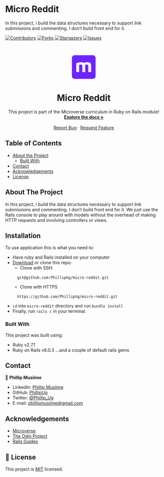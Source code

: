 # Micro Reddit
In this project, i build the data structures necessary to support link submissions and commenting. I don’t build front end for it. 

<!--
*** Thanks for checking out this README Template. If you have a suggestion that would
*** make this better, please fork the repo and create a pull request or simply open
*** an issue with the tag "enhancement".
*** Thanks again! Now go create something AMAZING! :D
-->

<!-- PROJECT SHIELDS -->
<!--
*** I'm using markdown "reference style" links for readability.
*** Reference links are enclosed in brackets [ ] instead of parentheses ( ).
*** See the bottom of this document for the declaration of the reference variables
*** for contributors-url, forks-url, etc. This is an optional, concise syntax you may use.
*** https://www.markdownguide.org/basic-syntax/#reference-style-links
-->
[![Contributors][contributors-shield]][contributors-url]
[![Forks][forks-shield]][forks-url]
[![Stargazers][stars-shield]][stars-url]
[![Issues][issues-shield]][issues-url]


<!-- PROJECT LOGO -->
<br />
<p align="center">
  <a href="https://github.com/PhillipUg/micro-reddit">
    <img src="app/assets/images/microverse.png" alt="Logo" width="80" height="80">
  </a>

  <h1 align="center">Micro Reddit</h1>

  <p align="center">
    This project is part of the Microverse curriculum in Ruby on Rails module!
    <br />
    <a href="https://github.com/PhillipUg/micro-reddit"><strong>Explore the docs »</strong></a>
    <br />
    <br />
    <a href="https://github.com/PhillipUg/micro-reddit/issues">Report Bug</a>
    ·
    <a href="https://github.com/PhillipUg/micro-reddit/issues">Request Feature</a>
  </p>
</p>

<!-- TABLE OF CONTENTS -->
## Table of Contents

* [About the Project](#about-the-project)
  * [Built With](#built-with)
* [Contact](#contact)
* [Acknowledgements](#acknowledgements)
* [License](#license)

<!-- ABOUT THE PROJECT -->
## About The Project

In this project, i build the data structures necessary to support link submissions and commenting. I don’t build front end for it. We just use the Rails console to play around with models without the overhead of making HTTP requests and involving controllers or views.


<!-- ABOUT THE PROJECT -->
## Installation

To use application this is what you need to:
* Have ruby and Rails installed on your computer
* [Download](https://github.com/PhillipUg/micro-reddit/archive/master.zip) or clone this repo:
  - Clone with SSH:
  ```
    git@github.com:PhillipUg/micro-reddit.git
  ```
  - Clone with HTTPS
  ```
    https://github.com/PhillipUg/micro-reddit.git
  ```
* `cd` into `micro-reddit` directory and run `bundle install`
* Finally, run `rails c` in your terminal.



### Built With
This project was built using:
* Ruby v2.7.1
* Ruby on Rails v6.0.3
...and a couple of default rails gems


<!-- CONTACT -->
## Contact

👤 **Phillip Musiime**

- LinkedIn: [Phillip Musiime](https://www.linkedin.com/in/phillip-musiime-74657019a/)
- GitHub: [PhillipUg](https://github.com/PhillipUg)
- Twitter: [@Phillip_Ug](https://twitter.com/Phillip_Ug)
- E-mail: phillipmusiime@gmail.com

<!-- ACKNOWLEDGEMENTS -->
## Acknowledgements
* [Microverse](https://www.microverse.org/)
* [The Odin Project](https://www.theodinproject.com/courses/ruby-on-rails/lessons/building-with-active-record-ruby-on-rails)
* [Rails Guides](https://guides.rubyonrails.org)

<!-- MARKDOWN LINKS & IMAGES -->
<!-- https://www.markdownguide.org/basic-syntax/#reference-style-links -->
[contributors-shield]: https://img.shields.io/github/contributors/PhillipUg/micro-reddit.svg?style=flat-square
[contributors-url]: https://github.com/PhillipUg/micro-reddit/graphs/contributors
[forks-shield]: https://img.shields.io/github/forks/PhillipUg/micro-reddit.svg?style=flat-square
[forks-url]: https://github.com/PhillipUg/micro-reddit/network/members
[stars-shield]: https://img.shields.io/github/stars/PhillipUg/micro-reddit.svg?style=flat-square
[stars-url]: https://github.com/PhillipUg/micro-reddit/stargazers
[issues-shield]: https://img.shields.io/github/issues/PhillipUg/micro-reddit.svg?style=flat-square
[issues-url]: https://github.com/PhillipUg/micro-reddit/issues


## 📝 License

This project is [MIT](https://opensource.org/licenses/MIT) licensed.


